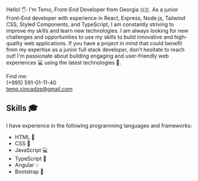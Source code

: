 Hello! 🖐️ I'm Temo, Front-End Developer from Georgia 🇬🇪. As a junior Front-End developer with experience in React, Express, Node.js, Tailwind CSS, Styled Components, and TypeScript, I am constantly striving to improve my skills and learn new technologies. I am always looking for new challenges and opportunities to use my skills to build innovative and high-quality web applications. If you have a project in mind that could benefit from my expertise as a junior full stack developer, don't hesitate to reach out! I'm passionate about building engaging and user-friendly web experiences 💻 using the latest technologies 🚀.

Find me:<br>
(+995) 591-01-11-40<br>
temo.cincadze@gmail.com

## Skills 🎓

I have experience in the following programming languages and frameworks:

-   HTML 📝
-   CSS 🎨
-   JavaScript 💻
-   TypeScript 💬
-   Angular 💡
-   Bootstrap 🔧

